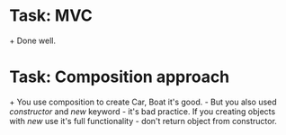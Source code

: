 Task: MVC
===============================
\+ Done well.

Task: Composition approach
===============================
\+ You use composition to create Car, Boat it's good.
\- But you also used _constructor_ and _new_ keyword - it's bad practice.
If you creating objects with _new_ use it's full functionality - don't return object from constructor.